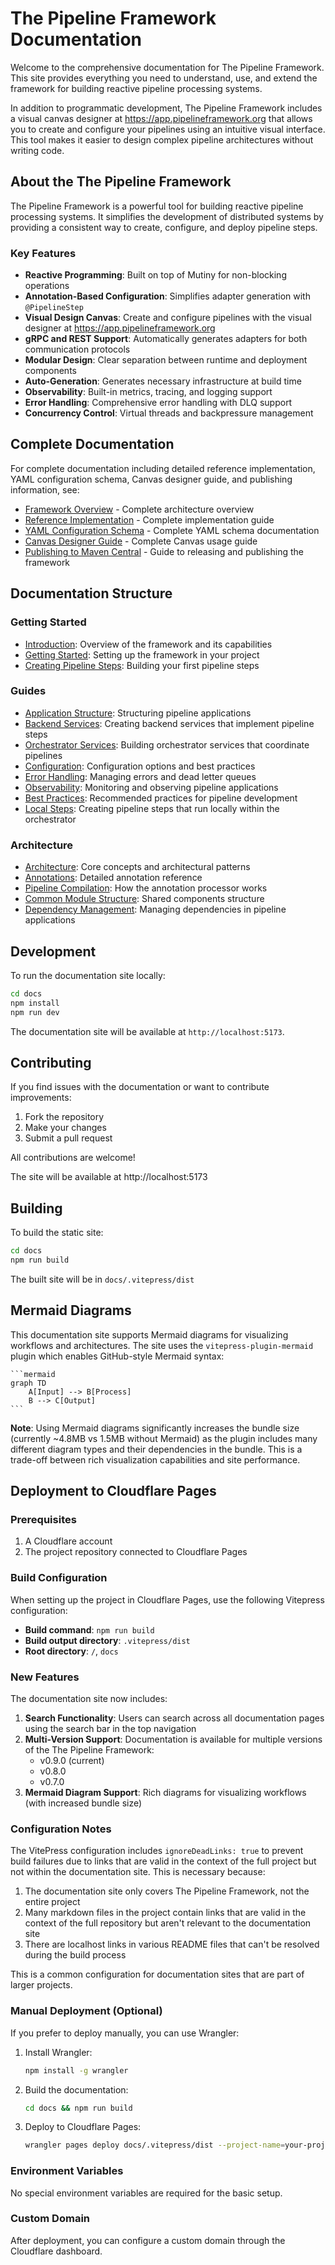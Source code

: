 # The Pipeline Framework Documentation

Welcome to the comprehensive documentation for The Pipeline Framework. This site provides everything you need to understand, use, and extend the framework for building reactive pipeline processing systems.

<Callout type="tip" title="Visual Pipeline Designer">
In addition to programmatic development, The Pipeline Framework includes a visual canvas designer at <a href="https://app.pipelineframework.org" target="_blank">https://app.pipelineframework.org</a> that allows you to create and configure your pipelines using an intuitive visual interface. This tool makes it easier to design complex pipeline architectures without writing code.
</Callout>

## About the The Pipeline Framework

The Pipeline Framework is a powerful tool for building reactive pipeline processing systems. It simplifies the development of distributed systems by providing a consistent way to create, configure, and deploy pipeline steps.

### Key Features

- **Reactive Programming**: Built on top of Mutiny for non-blocking operations
- **Annotation-Based Configuration**: Simplifies adapter generation with `@PipelineStep`
- **Visual Design Canvas**: Create and configure pipelines with the visual designer at <a href="https://app.pipelineframework.org" target="_blank">https://app.pipelineframework.org</a>
- **gRPC and REST Support**: Automatically generates adapters for both communication protocols
- **Modular Design**: Clear separation between runtime and deployment components
- **Auto-Generation**: Generates necessary infrastructure at build time
- **Observability**: Built-in metrics, tracing, and logging support
- **Error Handling**: Comprehensive error handling with DLQ support
- **Concurrency Control**: Virtual threads and backpressure management

## Complete Documentation

For complete documentation including detailed reference implementation, YAML configuration schema, Canvas designer guide, and publishing information, see:

- [Framework Overview](https://github.com/mbarcia/pipelineframework/blob/main/FRAMEWORK_OVERVIEW.md) - Complete architecture overview
- [Reference Implementation](https://github.com/mbarcia/pipelineframework/blob/main/REFERENCE_IMPLEMENTATION.md) - Complete implementation guide
- [YAML Configuration Schema](https://github.com/mbarcia/pipelineframework/blob/main/YAML_SCHEMA.md) - Complete YAML schema documentation
- [Canvas Designer Guide](https://github.com/mbarcia/pipelineframework/blob/main/CANVAS_GUIDE.md) - Complete Canvas usage guide
- [Publishing to Maven Central](https://github.com/mbarcia/pipelineframework/blob/main/PUBLISHING.md) - Guide to releasing and publishing the framework

## Documentation Structure

### Getting Started
- [Introduction](/): Overview of the framework and its capabilities
- [Getting Started](/guide/getting-started): Setting up the framework in your project
- [Creating Pipeline Steps](/guide/creating-steps): Building your first pipeline steps

### Guides
- [Application Structure](/guide/application-structure): Structuring pipeline applications
- [Backend Services](/guide/backend-services): Creating backend services that implement pipeline steps
- [Orchestrator Services](/guide/orchestrator-services): Building orchestrator services that coordinate pipelines
- [Configuration](/guide/configuration): Configuration options and best practices
- [Error Handling](/guide/error-handling): Managing errors and dead letter queues
- [Observability](/guide/observability): Monitoring and observing pipeline applications
- [Best Practices](/guide/best-practices): Recommended practices for pipeline development
- [Local Steps](/guide/local-steps): Creating pipeline steps that run locally within the orchestrator

### Architecture
- [Architecture](/reference/architecture): Core concepts and architectural patterns
- [Annotations](/annotations/pipeline-step): Detailed annotation reference
- [Pipeline Compilation](/guide/pipeline-compilation): How the annotation processor works
- [Common Module Structure](/guide/common-module-structure): Shared components structure
- [Dependency Management](/guide/dependency-management): Managing dependencies in pipeline applications

## Development

To run the documentation site locally:

```bash
cd docs
npm install
npm run dev
```

The documentation site will be available at `http://localhost:5173`.

## Contributing

If you find issues with the documentation or want to contribute improvements:

1. Fork the repository
2. Make your changes
3. Submit a pull request

All contributions are welcome!

The site will be available at http://localhost:5173

## Building

To build the static site:

```bash
cd docs
npm run build
```

The built site will be in `docs/.vitepress/dist`

## Mermaid Diagrams

This documentation site supports Mermaid diagrams for visualizing workflows and architectures. The site uses the `vitepress-plugin-mermaid` plugin which enables GitHub-style Mermaid syntax:

````
```mermaid
graph TD
    A[Input] --> B[Process]
    B --> C[Output]
```
````

**Note**: Using Mermaid diagrams significantly increases the bundle size (currently ~4.8MB vs 1.5MB without Mermaid) as the plugin includes many different diagram types and their dependencies in the bundle. This is a trade-off between rich visualization capabilities and site performance.

## Deployment to Cloudflare Pages

### Prerequisites

1. A Cloudflare account
2. The project repository connected to Cloudflare Pages

### Build Configuration

When setting up the project in Cloudflare Pages, use the following Vitepress configuration:

- **Build command**: `npm run build`
- **Build output directory**: `.vitepress/dist`
- **Root directory**: `/`, `docs`

### New Features

The documentation site now includes:

1. **Search Functionality**: Users can search across all documentation pages using the search bar in the top navigation
2. **Multi-Version Support**: Documentation is available for multiple versions of the The Pipeline Framework:
   - v0.9.0 (current)
   - v0.8.0
   - v0.7.0
3. **Mermaid Diagram Support**: Rich diagrams for visualizing workflows (with increased bundle size)

### Configuration Notes

The VitePress configuration includes `ignoreDeadLinks: true` to prevent build failures due to links that are valid in the context of the full project but not within the documentation site. This is necessary because:

1. The documentation site only covers The Pipeline Framework, not the entire project
2. Many markdown files in the project contain links that are valid in the context of the full repository but aren't relevant to the documentation site
3. There are localhost links in various README files that can't be resolved during the build process

This is a common configuration for documentation sites that are part of larger projects.

### Manual Deployment (Optional)

If you prefer to deploy manually, you can use Wrangler:

1. Install Wrangler:
   ```bash
   npm install -g wrangler
   ```

2. Build the documentation:
   ```bash
   cd docs && npm run build
   ```

3. Deploy to Cloudflare Pages:
   ```bash
   wrangler pages deploy docs/.vitepress/dist --project-name=your-project-name
   ```

### Environment Variables

No special environment variables are required for the basic setup.

### Custom Domain

After deployment, you can configure a custom domain through the Cloudflare dashboard.